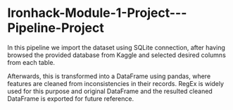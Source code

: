 # Ironhack-Module-1-Project---Pipeline-Project


In this pipeline we import the dataset using SQLite connection, after having browsed the provided database from Kaggle and selected desired columns from each table.

Afterwards, this is transformed into a DataFrame using pandas, where features are cleaned from inconsistencies in their records. RegEx is widely used for this purpose and original DataFrame and the resulted cleaned DataFrame is exported for future reference.


